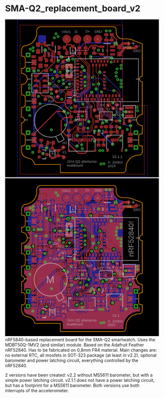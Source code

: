 # SMA-Q2_replacement_board_v2
![2.1.1](https://github.com/BigCorvus/SMA-Q2_replacement_board_v2/blob/master/SMA-Q2nrf52840V2.1.1.png)
![2.1.1](https://github.com/BigCorvus/SMA-Q2_replacement_board_v2/blob/master/SMA-Q2nrf52840V2.png)
nRF5840-based replacement board for the SMA-Q2 smartwatch. Uses the MDBT50Q-1MV2 (and similar) module. Based on the Adafruit Feather nRF52840. Has to be fabricated on 0,8mm FR4 material. Main changes are: no external RTC, all mosfets in SOT-323 package (at least in v2.2), optional barometer and power latching circuit, everything controlled by the nRF52840.

2 versions have been created: v2.2 without MS5611 barometer, but with a simple power latching circuit. v2.1.1 does not have a power latching circuit, but has a footprint for a MS5611 barometer. Both versions use both interrupts of the accelerometer.
